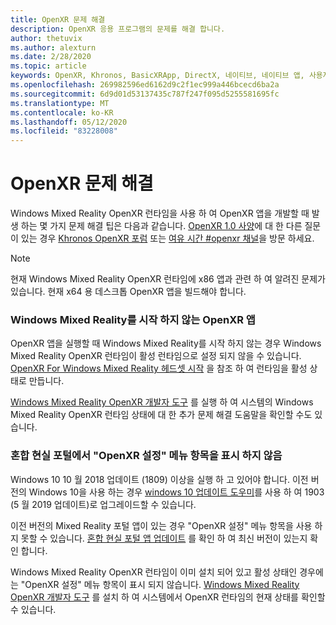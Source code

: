 ```yaml
---
title: OpenXR 문제 해결
description: OpenXR 응용 프로그램의 문제를 해결 합니다.
author: thetuvix
ms.author: alexturn
ms.date: 2/28/2020
ms.topic: article
keywords: OpenXR, Khronos, BasicXRApp, DirectX, 네이티브, 네이티브 앱, 사용자 지정 엔진, 미들웨어, 문제 해결
ms.openlocfilehash: 269982596ed6162d9c2f1ec999a446bcecd6ba2a
ms.sourcegitcommit: 6d9d01d53137435c787f247f095d5255581695fc
ms.translationtype: MT
ms.contentlocale: ko-KR
ms.lasthandoff: 05/12/2020
ms.locfileid: "83228008"
---
```

# <a name="openxr-troubleshooting"></a>OpenXR 문제 해결

Windows Mixed Reality OpenXR 런타임을 사용 하 여 OpenXR 앱을 개발할 때 발생 하는 몇 가지 문제 해결 팁은 다음과 같습니다.  <a href="https://www.khronos.org/registry/OpenXR/specs/1.0/html/xrspec.html" target="_blank">OpenXR 1.0 사양</a>에 대 한 다른 질문이 있는 경우 <a href="https://community.khronos.org/c/openxr" target="_blank">Khronos OpenXR 포럼</a> 또는 <a href="https://khr.io/slack" target="_blank">여유 시간 #openxr 채널</a>을 방문 하세요.

>[!NOTE]
>현재 Windows Mixed Reality OpenXR 런타임에 x86 앱과 관련 하 여 알려진 문제가 있습니다.  현재 x64 용 데스크톱 OpenXR 앱을 빌드해야 합니다.

### <a name="openxr-app-not-starting-windows-mixed-reality"></a>Windows Mixed Reality를 시작 하지 않는 OpenXR 앱

OpenXR 앱을 실행할 때 Windows Mixed Reality를 시작 하지 않는 경우 Windows Mixed Reality OpenXR 런타임이 활성 런타임으로 설정 되지 않을 수 있습니다.  [OpenXR For Windows Mixed Reality 헤드셋 시작](openxr-getting-started.md#getting-started-with-openxr-for-windows-mixed-reality-headsets) 을 참조 하 여 런타임을 활성 상태로 만듭니다.

[Windows Mixed Reality OpenXR 개발자 도구](openxr-getting-started.md#getting-the-windows-mixed-reality-openxr-developer-tools) 를 실행 하 여 시스템의 Windows Mixed Reality OpenXR 런타임 상태에 대 한 추가 문제 해결 도움말을 확인할 수도 있습니다.

### <a name="mixed-reality-portal-not-showing-set-up-openxr-menu-item"></a>혼합 현실 포털에서 "OpenXR 설정" 메뉴 항목을 표시 하지 않음

Windows 10 10 월 2018 업데이트 (1809) 이상을 실행 하 고 있어야 합니다.  이전 버전의 Windows 10을 사용 하는 경우 [windows 10 업데이트 도우미](https://www.microsoft.com//software-download/windows10)를 사용 하 여 1903 (5 월 2019 업데이트)로 업그레이드할 수 있습니다.

이전 버전의 Mixed Reality 포털 앱이 있는 경우 "OpenXR 설정" 메뉴 항목을 사용 하지 못할 수 있습니다.  [혼합 현실 포털 앱 업데이트](https://www.microsoft.com/p/mixed-reality-portal/9ng1h8b3zc7m) 를 확인 하 여 최신 버전이 있는지 확인 합니다.

Windows Mixed Reality OpenXR 런타임이 이미 설치 되어 있고 활성 상태인 경우에는 "OpenXR 설정" 메뉴 항목이 표시 되지 않습니다.  [Windows Mixed Reality OpenXR 개발자 도구](openxr-getting-started.md#getting-the-windows-mixed-reality-openxr-developer-tools) 를 설치 하 여 시스템에서 OpenXR 런타임의 현재 상태를 확인할 수 있습니다.